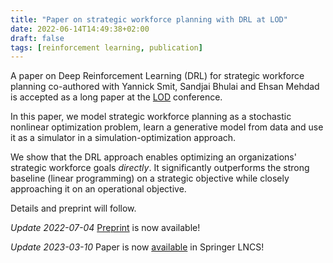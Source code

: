 ```yaml
---
title: "Paper on strategic workforce planning with DRL at LOD"
date: 2022-06-14T14:49:38+02:00
draft: false
tags: [reinforcement learning, publication]
---
```


A paper on Deep Reinforcement Learning (DRL) for strategic workforce planning co-authored with Yannick Smit, Sandjai Bhulai and Ehsan Mehdad is accepted as a long paper at the [LOD](http://lod2022.icas.cc/) conference.

In this paper, we model strategic workforce planning as a stochastic nonlinear optimization problem, learn a generative model from data and use it as a simulator in a simulation-optimization approach.

We show that the DRL approach enables optimizing an organizations' strategic workforce goals *directly*. It significantly outperforms the strong baseline (linear programming) on a strategic objective while closely approaching it on an operational objective.

Details and preprint will follow.

*Update 2022-07-04*
[Preprint](/publications/Workforce_Planning_with_Deep_Reinforcement_Learning__preprint_.pdf) is now available!

*Update 2023-03-10*
Paper is now [available](https://doi.org/10.1007/978-3-031-25891-6_9) in Springer LNCS!

